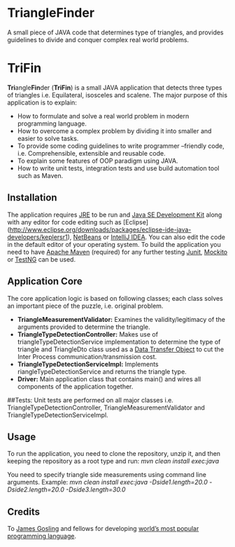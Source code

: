 # **Tri**angle**Fin**der
A small piece of JAVA code that determines type of triangles, and provides guidelines to divide and conquer complex real world problems.

# **TriFin**
 **Tri**angle**Fin**der (**TriFin**) is a small JAVA application that detects three types of triangles i.e.  Equilateral, isosceles and scalene.  The major purpose of this application is to explain: 

*	How to formulate and solve a real world problem in modern programming language.
*	How to overcome a complex problem by dividing it into smaller and easier to solve tasks. 
*	To provide some coding guidelines to write programmer –friendly code, i.e.  Comprehensible, extensible and reusable code.
*	To explain some features of OOP paradigm using JAVA.
*	How to write unit tests, integration tests and use build automation tool such as Maven. 

## Installation
The application requires [JRE]( http://www.oracle.com/technetwork/java/javase/downloads/jre8-downloads-2133155.html) to be run and [Java SE Development Kit]( http://www.oracle.com/technetwork/java/javase/downloads/index.html) along with any editor for code editing such as [Eclipse] (http://www.eclipse.org/downloads/packages/eclipse-ide-java-developers/keplersr1), [NetBeans]( https://netbeans.org/features/java/) or [IntelliJ IDEA]( https://www.jetbrains.com/idea/). You can also edit the code in the default editor of your operating system.  To build the application you need to have [Apache Maven]( https://maven.apache.org/download.cgi) (required) for any further testing [Junit]( http://junit.org/junit4/), [Mockito]( http://mockito.org/) or [TestNG](http://testng.org/doc/index.html) can be used. 

## Application Core
The core application logic is based on following classes; each class solves an important piece of the puzzle, i.e. original problem.

*	**TriangleMeasurementValidator:** Examines the validity/legitimacy of the arguments provided to determine the triangle.
* **TriangleTypeDetectionController:** Makes use of triangleTypeDetectionService implementation to determine the type of triangle and TriangleDto class used as a [Data Transfer Object](https://en.wikipedia.org/wiki/Data_transfer_object) to cut the Inter Process communication/transmission cost. 
*	**TriangleTypeDetectionServiceImpl:** Implements riangleTypeDetectionService and returns the triangle type.
*	**Driver:**	Main application class that contains main() and wires all components of the application together.

##Tests: 
Unit tests are performed on all major classes i.e. TriangleTypeDetectionController, TriangleMeasurementValidator and TriangleTypeDetectionServiceImpl. 

## Usage
To run the application, you need to clone the repository, unzip it, and then keeping the repository as a root type and run:  *mvn clean install exec:java*

You need to specify triangle side measurements using command line arguments. 
Example:   *mvn clean install exec:java -Dside1.length=20.0 -Dside2.length=20.0 -Dside3.length=30.0*


## Credits 
To [James Gosling]( https://www.linkedin.com/in/jamesgosling) and fellows for developing [world’s most popular programming language](http://www.tiobe.com/tiobe_index). 




